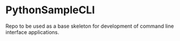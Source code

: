 # PythonSampleCLI
Repo to be used as a base skeleton for development of command line interface applications.
